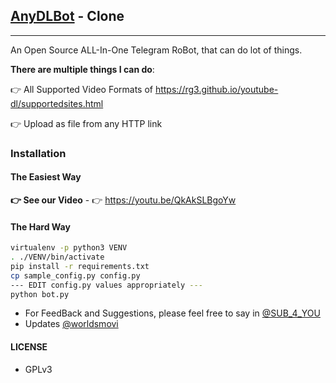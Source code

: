 ## [AnyDLBot](https://telegram.dog/AnyDLBot) - Clone
---

An Open Source ALL-In-One Telegram RoBot, that can do lot of things.

**There are multiple things I can do**:

👉 All Supported Video Formats of https://rg3.github.io/youtube-dl/supportedsites.html

👉 Upload as file from any HTTP link

### Installation

#### The Easiest Way

**👉 See our Video** - 👉 https://youtu.be/QkAkSLBgoYw

#### The Hard Way

```sh
virtualenv -p python3 VENV
. ./VENV/bin/activate
pip install -r requirements.txt
cp sample_config.py config.py
--- EDIT config.py values appropriately ---
python bot.py
```

- For FeedBack and Suggestions, please feel free to say in [@SUB_4_YOU](https://telegram.dog/SUB_4_YOU)
- Updates [@worldsmovi](https://telegram.dog/worldsmovi)

#### LICENSE
- GPLv3
